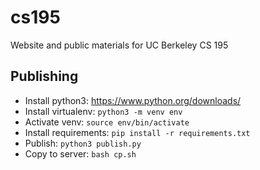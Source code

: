 cs195
=====

Website and public materials for UC Berkeley CS 195

Publishing
----------

* Install python3: https://www.python.org/downloads/
* Install virtualenv: `python3 -m venv env`
* Activate venv: `source env/bin/activate`
* Install requirements: `pip install -r requirements.txt`
* Publish: `python3 publish.py`
* Copy to server: `bash cp.sh`


